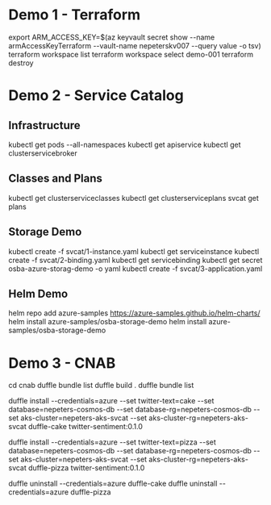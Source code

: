 # Demo 1 - Terraform
export ARM_ACCESS_KEY=$(az keyvault secret show --name armAccessKeyTerraform --vault-name nepeterskv007 --query value -o tsv)
terraform workspace list
terraform workspace select demo-001
terraform destroy

# Demo 2 - Service Catalog
## Infrastructure
kubectl get pods --all-namespaces
kubectl get apiservice
kubectl get clusterservicebroker

## Classes and Plans
kubectl get clusterserviceclasses
kubectl get clusterserviceplans
svcat get plans

## Storage Demo
kubectl create -f svcat/1-instance.yaml
kubectl get serviceinstance
kubectl create -f svcat/2-binding.yaml
kubectl get servicebinding
kubectl get secret osba-azure-storag-demo -o yaml
kubectl create -f svcat/3-application.yaml

## Helm Demo
helm repo add azure-samples https://azure-samples.github.io/helm-charts/
helm install azure-samples/osba-storage-demo
helm install azure-samples/osba-storage-demo

# Demo 3 -  CNAB
cd cnab
duffle bundle list
duffle build .
duffle bundle list

duffle install --credentials=azure --set twitter-text=cake --set database=nepeters-cosmos-db --set database-rg=nepeters-cosmos-db --set aks-cluster=nepeters-aks-svcat --set aks-cluster-rg=nepeters-aks-svcat duffle-cake twitter-sentiment:0.1.0

duffle install --credentials=azure --set twitter-text=pizza --set database=nepeters-cosmos-db --set database-rg=nepeters-cosmos-db --set aks-cluster=nepeters-aks-svcat --set aks-cluster-rg=nepeters-aks-svcat duffle-pizza twitter-sentiment:0.1.0

duffle uninstall --credentials=azure duffle-cake
duffle uninstall --credentials=azure duffle-pizza